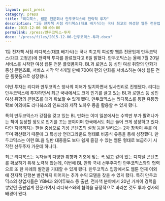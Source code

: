 ```yaml
---
layout: post_press
category: press
title: "리디북스, 웹툰 전문회사 만두코믹스에 전략적 투자"
description: "1등 전자책 서점 리디북스(대표 배기식)는 국내 최고의 여성향 웹툰 전문업체 만두코믹스(대표 고정곤)에 전략적 투자를 완료했다고 6일 밝혔다. 만두코믹스는 올해 7월 20일 서비스를 시작한 여성 웹툰 전문 플랫폼이다. BL과 로맨스 등 성인 여성 취향의 만화가 중심 콘텐츠로, 서비스 시작 약 4개월 만에 700여 편의 만화를 서비스하는 여성 웹툰 전문 플랫폼으로 성장했다."
date: 2015-12-06 00:00:00
permalink: /press/만두코믹스-투자
docx: "/press/files/2015-12-06-만두코믹스-투자.docx"
---
```



1등 전자책 서점 리디북스(대표 배기식)는 국내 최고의 여성향 웹툰 전문업체 만두코믹스(대표 고정곤)에 전략적 투자를 완료했다고 6일 밝혔다. 만두코믹스는 올해 7월 20일 서비스를 시작한 여성 웹툰 전문 플랫폼이다. BL과 로맨스 등 성인 여성 취향의 만화가 중심 콘텐츠로, 서비스 시작 약 4개월 만에 700여 편의 만화를 서비스하는 여성 웹툰 전문 플랫폼으로 성장했다.

이번 투자는 리디와 만두코믹스 양사의 이해가 일치하면서 일사천리로 진행됐다. 리디는 만두코믹스에 투자하면서 최근 국내에서도 크게 인기를 끌고 있는 BL과 로맨스 등 성인 여성 취향의 콘텐츠를 대거 확보할 수 있게 됐다. 만두코믹스는 리디북스를 통한 유통망 확보 이외에도 리디북스의 인프라와 제작 노하우 등을 활용할 수 있게 됐다.

특히 만두코믹스가 강점을 갖고 있는 BL 만화는 이미 일본에서는 수백만 부가 팔려나가는 책이 등장할 정도로 인기를 끄는 분야이며 한국에서도 최근 들어 크게 성장하고 있다. 다만 지금까지는 팬들 중심으로 기성 콘텐츠의 설정 등을 빌려오는 2차 창작이 주를 이루며 확산됐기 때문에 그 특성상 언더그라운드 형태로 비공식 유통을 통해 성장했다. 만두코믹스는 이런 BL을 일반 대중들도 보다 쉽게 즐길 수 있는 웹툰 형태로 보급하기 시작한 선두주자 가운데 하나다. 

최근 리디북스는 독자들의 다양한 취향과 기호에 맞는 폭 넓고 깊이 있는 디지털 콘텐츠를 확보하기 위해 노력해 왔는데, 이번에 BL 만화 국내 선두주자인 만두코믹스와의 협력으로 또 한 차례의 발전을 기대할 수 있게 됐다. 만두코믹스 입장에서도 웹툰 연재 이외에 전자책 단행본 발간까지 이어지는 추가 수익 모델을 찾을 수 있게 됐다. 특히 만두코믹스의 창업자들은 YBM과 와이투북스 등 출판, 전자책 분야에서 20년 가까이 경력을 쌓았던 출판업계 전문가여서 리디북스와의 협력을 긍정적으로 바라본 것도 투자 성사의 배경이 됐다.

